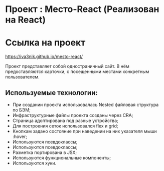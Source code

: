 # Проект : Место-React (Реализован на React)

# Ссылка на проект
https://iva3nik.github.io/mesto-react/

Проект представляет собой одностраничный сайт. В нём предоставляются карточки, с посещенными местами конкретным пользователем.

## **Используемые технологии:**
* При создании проекта использовалась Nested файловая структура по БЭМ;
* Инфраструктурные файлы проекта созданы через CRA;
* Страница адоптирована под разные устройства;
* Для построения сеток использовался flex и grid;
* Кнопкам задано состояние при наведении на них указателя мыши :hover;
* Используются псевдоклассы;
* Используются псевдоклассы;
* Разметка портирована в JSX;
* Используются функциональные компоненты;
* Используются хуки.
